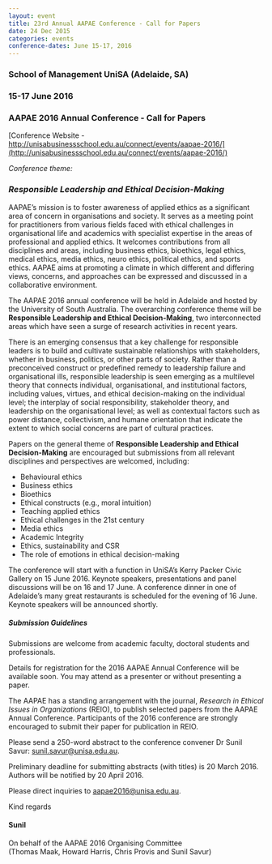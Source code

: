 ```yaml
---
layout: event
title: 23rd Annual AAPAE Conference - Call for Papers
date: 24 Dec 2015
categories: events
conference-dates: June 15-17, 2016
---
```

### School of Management UniSA (Adelaide, SA)  
### 15-17 June 2016

### AAPAE 2016 Annual Conference - Call for Papers

[Conference Website - http://unisabusinessschool.edu.au/connect/events/aapae-2016/](http://unisabusinessschool.edu.au/connect/events/aapae-2016/)

_Conference theme:_

### _Responsible Leadership and Ethical Decision-Making_ ###

AAPAE’s mission is to foster awareness of applied ethics as a significant area of concern in organisations and society. It serves as a meeting point for practitioners from various fields faced with ethical challenges in organisational life and academics with specialist expertise in the areas of professional and applied ethics. It welcomes contributions from all disciplines and areas, including business ethics, bioethics, legal ethics, medical ethics, media ethics, neuro ethics, political ethics, and sports ethics. AAPAE aims at promoting a climate in which different and differing views, concerns, and approaches can be expressed and discussed in a collaborative environment.

The AAPAE 2016 annual conference will be held in Adelaide and hosted by the University of South Australia. The overarching conference theme will be **Responsible Leadership and Ethical Decision-Making**, two interconnected areas which have seen a surge of research activities in recent years. 

There is an emerging consensus that a key challenge for responsible leaders is to build and cultivate sustainable relationships with stakeholders, whether in business, politics, or other parts of society. Rather than a preconceived construct or predefined remedy to leadership failure and organisational ills, responsible leadership is seen emerging as a multilevel theory that connects individual, organisational, and institutional factors, including values, virtues, and ethical decision-making on the individual level; the interplay of social responsibility, stakeholder theory, and leadership on the organisational level; as well as contextual factors such as power distance, collectivism, and humane orientation that indicate the extent to which social concerns are part of cultural practices.

Papers on the general theme of **Responsible Leadership and Ethical Decision-Making** are encouraged but submissions from all relevant disciplines and perspectives are welcomed, including:

+	Behavioural ethics
+	Business ethics
+	Bioethics
+	Ethical constructs (e.g., moral intuition)
+	Teaching applied ethics
+	Ethical challenges in the 21st century
+	Media ethics
+	Academic Integrity
+	Ethics, sustainability and CSR
+	The role of emotions in ethical decision-making

The conference will start with a function in UniSA’s Kerry Packer Civic Gallery on 15 June 2016. Keynote speakers, presentations and panel discussions will be on 16 and 17 June. A conference dinner in one of Adelaide’s many great restaurants is scheduled for the evening of 16 June. Keynote speakers will be announced shortly.

##### Submission Guidelines

Submissions are welcome from academic faculty, doctoral students and professionals. 

Details for registration for the 2016 AAPAE Annual Conference will be available soon. You may attend as a presenter or without presenting a paper.

The AAPAE has a standing arrangement with the journal, *Research in Ethical Issues in Organizations* (REIO), to publish selected papers from the AAPAE Annual Conference. Participants of the 2016 conference are strongly encouraged to submit their paper for publication in REIO.
 
Please send a 250-word abstract to the conference convener Dr Sunil Savur: sunil.savur@unisa.edu.au. 

Preliminary deadline for submitting abstracts (with titles) is 20 March 2016. Authors will be notified by 20 April 2016. 

Please direct inquiries to aapae2016@unisa.edu.au.

Kind regards

#### Sunil
On behalf of the AAPAE 2016 Organising Committee  
(Thomas Maak, Howard Harris, Chris Provis and Sunil Savur)
